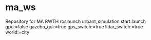 # ma_ws
Repository for MA RWTH
roslaunch urbant_simulation start.launch gpu:=false gazebo_gui:=true gps_switch:=true lidar_switch:=true world:=city
